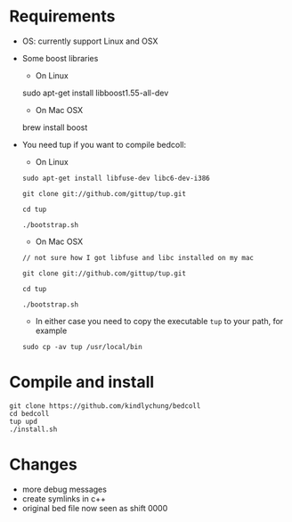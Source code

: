 # Requirements

* OS: currently support Linux and OSX
* Some boost libraries

    * On Linux

    sudo apt-get install libboost1.55-all-dev

    * On Mac OSX

    brew install boost

* You need tup if you want to compile bedcoll:

    * On Linux

    `sudo apt-get install libfuse-dev libc6-dev-i386`

    `git clone git://github.com/gittup/tup.git`

    `cd tup`

    `./bootstrap.sh`

    * On Mac OSX

    `// not sure how I got libfuse and libc installed on my mac`

    `git clone git://github.com/gittup/tup.git`

    `cd tup`

    `./bootstrap.sh`

    * In either case you need to copy the executable `tup` to your path, for example

    `sudo cp -av tup /usr/local/bin`

# Compile and install

    git clone https://github.com/kindlychung/bedcoll
    cd bedcoll
    tup upd
    ./install.sh

# Changes

* more debug messages
* create symlinks in c++
* original bed file now seen as shift 0000
